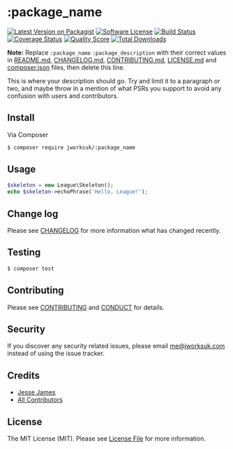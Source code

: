 # :package_name

[![Latest Version on Packagist][ico-version]][link-packagist]
[![Software License][ico-license]](LICENSE.md)
[![Build Status][ico-travis]][link-travis]
[![Coverage Status][ico-scrutinizer]][link-scrutinizer]
[![Quality Score][ico-code-quality]][link-code-quality]
[![Total Downloads][ico-downloads]][link-downloads]

**Note:** Replace ```:package_name``` ```:package_description``` with their correct values in [README.md](README.md), [CHANGELOG.md](CHANGELOG.md), [CONTRIBUTING.md](CONTRIBUTING.md), [LICENSE.md](LICENSE.md) and [composer.json](composer.json) files, then delete this line.

This is where your description should go. Try and limit it to a paragraph or two, and maybe throw in a mention of what
PSRs you support to avoid any confusion with users and contributors.

## Install

Via Composer

``` bash
$ composer require jworksuk/:package_name
```

## Usage

``` php
$skeleton = new League\Skeleton();
echo $skeleton->echoPhrase('Hello, League!');
```

## Change log

Please see [CHANGELOG](CHANGELOG.md) for more information what has changed recently.

## Testing

``` bash
$ composer test
```

## Contributing

Please see [CONTRIBUTING](CONTRIBUTING.md) and [CONDUCT](CONDUCT.md) for details.

## Security

If you discover any security related issues, please email me@jworksuk.com instead of using the issue tracker.

## Credits

- [Jesse James][link-author]
- [All Contributors][link-contributors]

## License

The MIT License (MIT). Please see [License File](LICENSE.md) for more information.

[ico-version]: https://img.shields.io/packagist/v/jworksuk/:package_name.svg?style=flat-square
[ico-license]: https://img.shields.io/badge/license-MIT-brightgreen.svg?style=flat-square
[ico-travis]: https://img.shields.io/travis/jworksuk/:package_name/master.svg?style=flat-square
[ico-scrutinizer]: https://img.shields.io/scrutinizer/coverage/g/jworksuk/:package_name.svg?style=flat-square
[ico-code-quality]: https://img.shields.io/scrutinizer/g/jworksuk/:package_name.svg?style=flat-square
[ico-downloads]: https://img.shields.io/packagist/dt/jworksuk/:package_name.svg?style=flat-square

[link-packagist]: https://packagist.org/packages/jworksuk/:package_name
[link-travis]: https://travis-ci.org/jworksuk/:package_name
[link-scrutinizer]: https://scrutinizer-ci.com/g/jworksuk/:package_name/code-structure
[link-code-quality]: https://scrutinizer-ci.com/g/jworksuk/:package_name
[link-downloads]: https://packagist.org/packages/jworksuk/:package_name
[link-author]: https://github.com/jworksuk
[link-contributors]: ../../contributors
